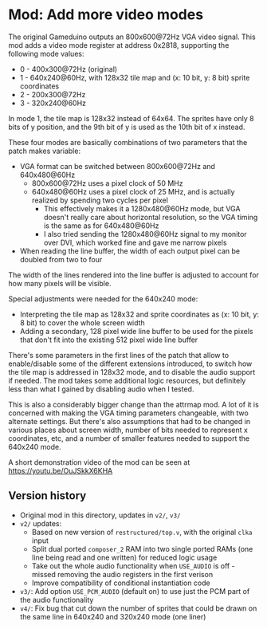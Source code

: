 Mod: Add more video modes
=========================
The original Gameduino outputs an 800x600@72Hz VGA video signal. This mod adds a video mode register at address 0x2818, supporting the following mode values:
* 0 - 400x300@72Hz (original)
* 1 - 640x240@60Hz, with 128x32 tile map and (x: 10 bit, y: 8 bit) sprite coordinates
* 2 - 200x300@72Hz
* 3 - 320x240@60Hz

In mode 1, the tile map is 128x32 instead of 64x64. The sprites have only 8 bits of y position, and the 9th bit of y is used as the 10th bit of x instead.

These four modes are basically combinations of two parameters that the patch makes variable:
* VGA format can be switched between 800x600@72Hz and 640x480@60Hz
    * 800x600@72Hz uses a pixel clock of 50 MHz
    * 640x480@60Hz uses a pixel clock of 25 MHz, and is actually realized by spending two cycles per pixel
        * This effectively makes it a 1280x480@60Hz mode, but VGA doesn't really care about horizontal resolution, so the VGA timing is the same as for 640x480@60Hz
        * I also tried sending the 1280x480@60Hz signal to my monitor over DVI, which worked fine and gave me narrow pixels
* When reading the line buffer, the width of each output pixel can be doubled from two to four

The width of the lines rendered into the line buffer is adjusted to account for how many pixels will be visible.

Special adjustments were needed for the 640x240 mode:
* Interpreting the tile map as 128x32 and sprite coordinates as (x: 10 bit, y: 8 bit) to cover the whole screen width
* Adding a secondary, 128 pixel wide line buffer to be used for the pixels that don't fit into the existing 512 pixel wide line buffer

There's some parameters in the first lines of the patch that allow to enable/disable some of the different extensions introduced,
to switch how the tile map is addressed in 128x32 mode, and to disable the audio support if needed.
The mod takes some additional logic resources, but definitely less than what I gained by disabling audio when I tested.

This is also a considerably bigger change than the attrmap mod. A lot of it is concerned with making the VGA timing parameters changeable, with two alternate settings.
But there's also assumptions that had to be changed in various places about screen width, number of bits needed to represent x coordinates, etc,
and a number of smaller features needed to support the 640x240 mode.

A short demonstration video of the mod can be seen at https://youtu.be/OuJSkkX6KHA

Version history
---------------
- Original mod in this directory, updates in `v2/`, `v3/`
- `v2/` updates:
    - Based on new version of `restructured/top.v`, with the original `clka` input
    - Split dual ported `composer_2` RAM into two single ported RAMs (one line being read and one written) for reduced logic usage
    - Take out the whole audio functionality when `USE_AUDIO` is off - missed removing the audio registers in the first verison
    - Improve compatibility of conditional instantiation code
- `v3/`: Add option `USE_PCM_AUDIO` (default on) to use just the PCM part of the audio functionality
- `v4/`: Fix bug that cut down the number of sprites that could be drawn on the same line in 640x240 and 320x240 mode (one liner)
